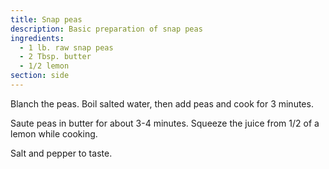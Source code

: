 ```yaml
---
title: Snap peas
description: Basic preparation of snap peas
ingredients:
  - 1 lb. raw snap peas
  - 2 Tbsp. butter
  - 1/2 lemon
section: side
---
```


Blanch the peas. Boil salted water, then add peas and cook for 3 minutes.

Saute peas in butter for about 3-4 minutes. Squeeze the juice from 1/2 of a
lemon while cooking.

Salt and pepper to taste.